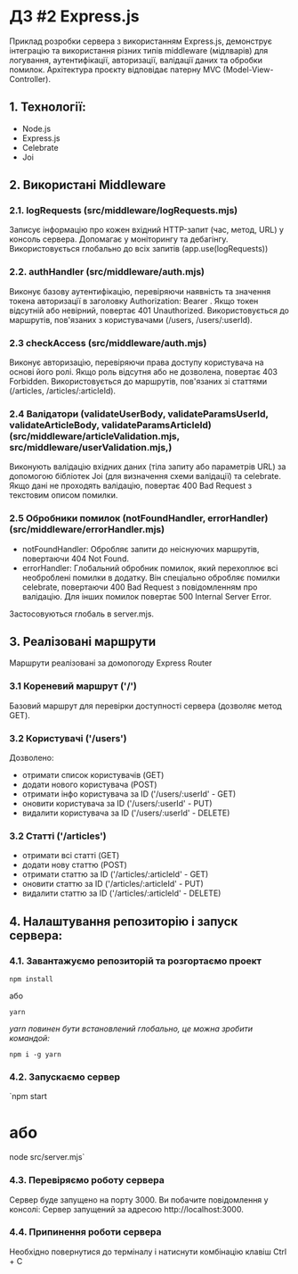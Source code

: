 # ДЗ #2 Express.js

Приклад розробки сервера з використанням Express.js, демонструє інтеграцію та використання різних типів middleware (мідлварів) для логування, аутентифікації, авторизації, валідації даних та обробки помилок.
Архітектура проєкту відповідає патерну MVC (Model-View-Controller).

## 1. Технології:

- Node.js
- Express.js
- Celebrate
- Joi

## 2. Використані Middleware

### 2.1. logRequests (src/middleware/logRequests.mjs)

Записує інформацію про кожен вхідний HTTP-запит (час, метод, URL) у консоль сервера. Допомагає у моніторингу та дебагінгу. Використовується глобально до всіх запитів (app.use(logRequests))

### 2.2. authHandler (src/middleware/auth.mjs)

Виконує базову аутентифікацію, перевіряючи наявність та значення токена авторизації в заголовку Authorization: Bearer <token>. Якщо токен відсутній або невірний, повертає 401 Unauthorized. Використовується до маршрутів, пов'язаних з користувачами (/users, /users/:userId).

### 2.3 checkAccess (src/middleware/auth.mjs)

Виконує авторизацію, перевіряючи права доступу користувача на основі його ролі. Якщо роль відсутня або не дозволена, повертає 403 Forbidden. Використовується до маршрутів, пов'язаних зі статтями (/articles, /articles/:articleId).

### 2.4 Валідатори (validateUserBody, validateParamsUserId, validateArticleBody, validateParamsArticleId) (src/middleware/articleValidation.mjs, src/middleware/userValidation.mjs,)

Виконують валідацію вхідних даних (тіла запиту або параметрів URL) за допомогою бібліотек Joi (для визначення схеми валідації) та celebrate. Якщо дані не проходять валідацію, повертає 400 Bad Request з текстовим описом помилки.

### 2.5 Обробники помилок (notFoundHandler, errorHandler) (src/middleware/errorHandler.mjs)

- notFoundHandler: Обробляє запити до неіснуючих маршрутів, повертаючи 404 Not Found.
- errorHandler: Глобальний обробник помилок, який перехоплює всі необроблені помилки в додатку. Він спеціально обробляє помилки celebrate, повертаючи 400 Bad Request з повідомленням про валідацію. Для інших помилок повертає 500 Internal Server Error.

Застосовуються глобаль в server.mjs.

## 3. Реалізовані маршрути

Маршрути реалізовані за домопогоду Express Router

### 3.1 Кореневий маршрут ('/')

Базовий маршрут для перевірки доступності сервера (дозволяє метод GET).

### 3.2 Користувачі ('/users')

Дозволено:

- отримати список користувачів (GET)
- додати нового користувача (POST)
- отримати інфо користувача за ID ('/users/:userId' - GET)
- оновити користувача за ID ('/users/:userId' - PUT)
- видалити користувача за ID ('/users/:userId' - DELETE)

### 3.2 Статті ('/articles')

- отримати всі статті (GET)
- додати нову статтю (POST)
- отримати статтю за ID ('/articles/:articleId' - GET)
- оновити статтю за ID ('/articles/:articleId' - PUT)
- видалити статтю за ID ('/articles/:articleId' - DELETE)

## 4. Налаштування репозиторію і запуск сервера:

### 4.1. Завантажуємо репозиторій та розгортаємо проект

`npm install`

або

`yarn`

_yarn повинен бути встановлений глобально, це можна зробити командой:_

`npm i -g yarn`

### 4.2. Запускаємо сервер

`npm start

# або

node src/server.mjs`

### 4.3. Перевіряємо роботу сервера

Сервер буде запущено на порту 3000. Ви побачите повідомлення у консолі: Сервер запущений за адресою http://localhost:3000.

### 4.4. Припинення роботи сервера

Необхідно повернутися до терміналу і натиснути комбінацію клавіш Ctrl + C

